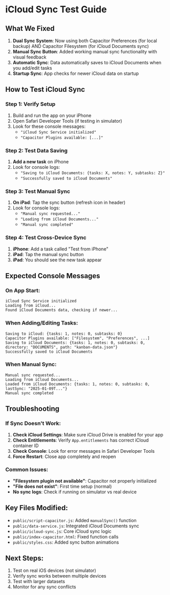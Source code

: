 # iCloud Sync Test Guide

## What We Fixed

1. **Dual Sync System**: Now using both Capacitor Preferences (for local backup) AND Capacitor Filesystem (for iCloud Documents sync)
2. **Manual Sync Button**: Added working manual sync functionality with visual feedback
3. **Automatic Sync**: Data automatically saves to iCloud Documents when you add/edit tasks
4. **Startup Sync**: App checks for newer iCloud data on startup

## How to Test iCloud Sync

### Step 1: Verify Setup
1. Build and run the app on your iPhone
2. Open Safari Developer Tools (if testing in simulator)
3. Look for these console messages:
   - `"iCloud Sync Service initialized"`
   - `"Capacitor Plugins available: [...]"`

### Step 2: Test Data Saving
1. **Add a new task** on iPhone
2. Look for console logs:
   - `"Saving to iCloud Documents: {tasks: X, notes: Y, subtasks: Z}"`
   - `"Successfully saved to iCloud Documents"`

### Step 3: Test Manual Sync
1. **On iPad**: Tap the sync button (refresh icon in header)
2. Look for console logs:
   - `"Manual sync requested..."`
   - `"Loading from iCloud Documents..."`
   - `"Manual sync completed"`

### Step 4: Test Cross-Device Sync
1. **iPhone**: Add a task called "Test from iPhone"
2. **iPad**: Tap the manual sync button
3. **iPad**: You should see the new task appear

## Expected Console Messages

### On App Start:
```
iCloud Sync Service initialized
Loading from iCloud...
Found iCloud Documents data, checking if newer...
```

### When Adding/Editing Tasks:
```
Saving to iCloud: {tasks: 1, notes: 0, subtasks: 0}
Capacitor Plugins available: ["Filesystem", "Preferences", ...]
Saving to iCloud Documents: {tasks: 1, notes: 0, subtasks: 0, directory: "DOCUMENTS", path: "kanban-data.json"}
Successfully saved to iCloud Documents
```

### When Manual Sync:
```
Manual sync requested...
Loading from iCloud Documents...
Loaded from iCloud Documents: {tasks: 1, notes: 0, subtasks: 0, lastSync: "2025-01-09T..."}
Manual sync completed
```

## Troubleshooting

### If Sync Doesn't Work:
1. **Check iCloud Settings**: Make sure iCloud Drive is enabled for your app
2. **Check Entitlements**: Verify `App.entitlements` has correct iCloud container ID
3. **Check Console**: Look for error messages in Safari Developer Tools
4. **Force Restart**: Close app completely and reopen

### Common Issues:
- **"Filesystem plugin not available"**: Capacitor not properly initialized
- **"File does not exist"**: First time setup (normal)
- **No sync logs**: Check if running on simulator vs real device

## Key Files Modified:
- `public/script-capacitor.js`: Added `manualSync()` function
- `public/data-service.js`: Integrated iCloud Documents sync
- `public/icloud-sync.js`: Core iCloud sync logic
- `public/index-capacitor.html`: Fixed function calls
- `public/styles.css`: Added sync button animations

## Next Steps:
1. Test on real iOS devices (not simulator)
2. Verify sync works between multiple devices
3. Test with larger datasets
4. Monitor for any sync conflicts